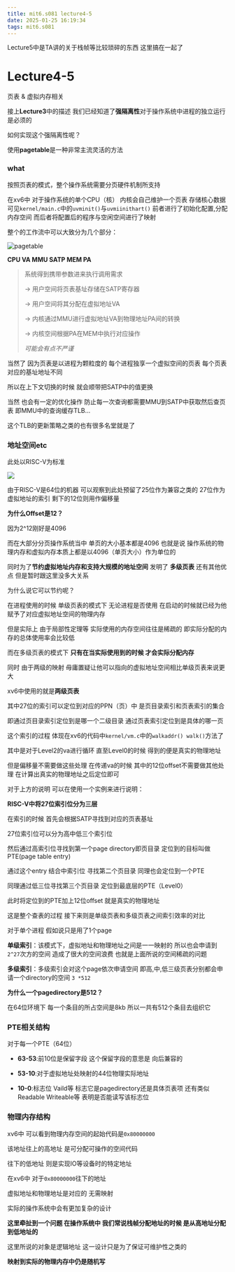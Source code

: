 ```yaml
---
title: mit6.s081 lecture4-5
date: 2025-01-25 16:19:34
tags: mit6.s081
---
```


Lecture5中是TA讲的关于栈帧等比较琐碎的东西 这里搞在一起了

# Lecture4-5

页表 & 虚拟内存相关

接上**Lecture3**中的描述 我们已经知道了**强隔离性**对于操作系统中进程的独立运行是必须的

如何实现这个强隔离性呢？

使用**pagetable**是一种非常主流灵活的方法

### what

按照页表的模式，整个操作系统需要分页硬件机制所支持

在xv6中 对于操作系统的单个CPU（核） 内核会自己维护一个页表 存储核心数据 可见`kernel/main.c`中的`uvminit()`与`uvmiinithart()` 前者进行了初始化配置,分配内存空间 而后者将配置后的程序与空闲空间进行了映射

整个的工作流中可以大致分为几个部分：

![pagetable](/./images/memstream.jpg)

**CPU VA MMU SATP MEM PA**

> 系统得到携带参数进来执行调用需求 
>
> -> 用户空间将页表基址存储在SATP寄存器
>
>  -> 用户空间将其分配在虚拟地址VA
>
> -> 内核通过MMU进行虚拟地址VA到物理地址PA间的转换 
>
> -> 内核空间根据PA在MEM中执行对应操作
>
> *可能会有点不严谨*

当然了 因为页表是以进程为颗粒度的 每个进程独享一个虚拟空间的页表 每个页表对应的基址地址不同

所以在上下文切换的时候 就会顺带把SATP中的值更换

当然 也会有一定的优化操作 防止每一次查询都需要MMU到SATP中获取然后查页表 即MMU中的查询缓存TLB...

这个TLB的更新策略之类的也有很多名堂就是了



### 地址空间etc

此处以RISC-V为标准

![](https://xv6.dgs.zone/tranlate_books/book-riscv-rev1/images/c3/p1.png)

由于RISC-V是64位的机器 可以观察到此处预留了25位作为兼容之类的 27位作为虚拟地址的索引 剩下的12位则用作偏移量

**为什么Offset是12？**

因为2^12刚好是4096

而在大部分分页操作系统当中 单页的大小基本都是4096 也就是说 操作系统的物理内存和虚拟内存本质上都是以4096（单页大小）作为单位的

同时为了**节约虚拟地址内存和支持大规模的地址空间** 发明了 **多级页表** 还有其他优点 但是暂时跟这里没多大关系

为什么说它可以节约呢？

在进程使用的时候 单级页表的模式下 无论进程是否使用 在启动的时候就已经为他赋予了对应虚拟地址空间的物理内存

但是实际上 由于局部性定理等 实际使用的内存空间往往是稀疏的 即实际分配的内存的总体使用率会比较低

而在多级页表的模式下 **只有在当实际使用到的时候 才会实际分配内存** 

同时 由于两级的映射 毋庸置疑让他可以指向的虚拟地址空间相比单级页表来说更大



xv6中使用的就是**两级页表**

其中27位的索引可以定位到对应的PPN（页）中 是页目录索引和页表索引的集合 

即通过页目录索引定位到是哪一个二级目录 通过页表索引定位到是具体的哪一页

这个索引的过程 体现在xv6的代码中`kernel/vm.c`中的`walkaddr() walk()`方法了

其中是对于Level2的va进行循环 直至Level0的时候 得到的便是真实的物理地址



但是偏移量不需要做这些处理 在传递va的时候 其中的12位offset不需要做其他处理 在计算出真实的物理地址之后定位即可



对于上方的说明 可以在使用一个实例来进行说明：

**RISC-V中将27位索引位分为三层**

在索引的时候 首先会根据SATP寻找到对应的页表基址

27位索引位可以分为高中低三个索引位

 然后通过高索引位寻找到第一个page directory即页目录 定位到的目标叫做PTE(page table entry)

通过这个entry 结合中索引位 寻找第二个页目录 同理也会定位到一个PTE

同理通过低三位寻找第三个页目录 定位到最底层的PTE（Level0）

此时将定位到的PTE加上12位offset 就是真实的物理地址

这是整个查表的过程 接下来则是单级页表和多级页表之间索引效率的对比

对于单个进程 假如说只是用了1个page

**单级索引**：该模式下，虚拟地址和物理地址之间是一一映射的 所以也会申请到`2^27`次方的空间 造成了很大的空间浪费 也就是上面所说的空间稀疏的问题

**多级索引**：多级索引会对这个page依次申请空间 即高,中,低三级页表分别都会申请一个directory的空间 `3 *512` 

**为什么一个pagedirectory是512？**

在64位环境下 每一个条目的所占空间是8kb 所以一共有512个条目去组织它



### PTE相关结构

对于每一个PTE（64位）

- **63-53**:前10位是保留字段 这个保留字段的意思是 向后兼容的

- **53-10**:对于虚拟地址处映射的44位物理实际地址
- **10-0**:标志位 Vaild等 标志它是pagedirectory还是具体页表项 还有类似Readable Writeable等 表明是否能读写该标志位





### 物理内存结构

xv6中 可以看到物理内存空间的起始代码是`0x80000000`

该地址往上的高地址 是可分配可操作的空间代码

往下的低地址 则是实现IO等设备时的特定地址

在xv6中 对于`0x80000000`往下的地址

虚拟地址和物理地址是对应的 无需映射

实际的操作系统中会有更加复杂的设计

**这里牵扯到一个问题 在操作系统中 我们常说栈帧分配地址的时候 是从高地址分配到低地址的**

这里所说的对象是逻辑地址 这一设计只是为了保证可维护性之类的

**映射到实际的物理内存中仍是随机写**
